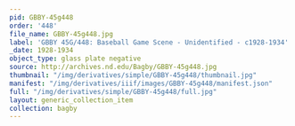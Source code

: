 ```yaml
---
pid: GBBY-45g448
order: '448'
file_name: GBBY-45g448.jpg
label: 'GBBY 45G/448: Baseball Game Scene - Unidentified - c1928-1934'
_date: 1928-1934
object_type: glass plate negative
source: http://archives.nd.edu/Bagby/GBBY-45g448.jpg
thumbnail: "/img/derivatives/simple/GBBY-45g448/thumbnail.jpg"
manifest: "/img/derivatives/iiif/images/GBBY-45g448/manifest.json"
full: "/img/derivatives/simple/GBBY-45g448/full.jpg"
layout: generic_collection_item
collection: bagby
---
```


